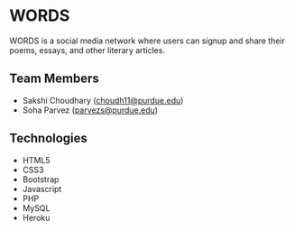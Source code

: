 # WORDS
WORDS is a social media network where users can signup and share their poems, essays, and other literary articles.
## Team Members
* Sakshi Choudhary (choudh11@purdue.edu)
* Soha Parvez (parvezs@purdue.edu)
## Technologies
- HTML5
- CSS3
- Bootstrap
- Javascript
- PHP
- MySQL
- Heroku
